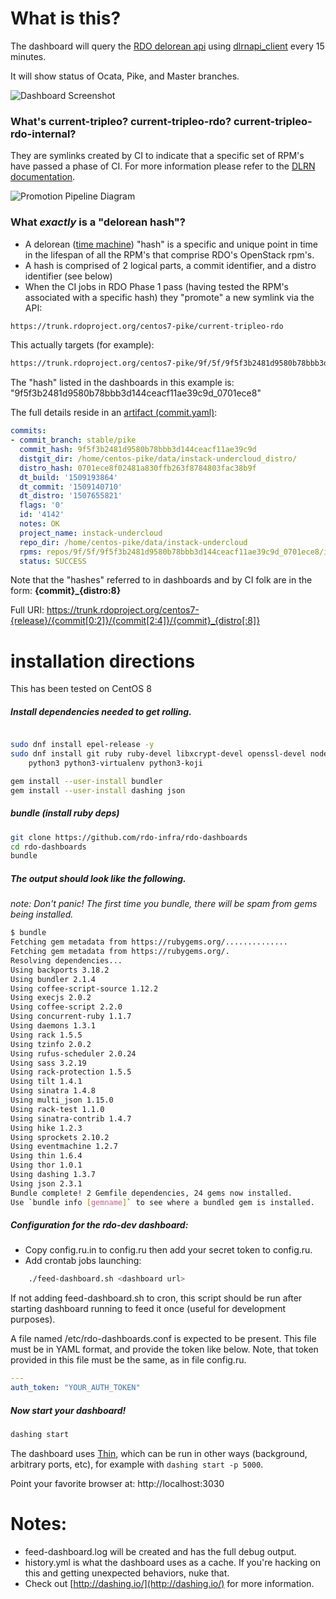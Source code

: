 # What is this?

The dashboard will query the [RDO delorean api](https://github.com/softwarefactory-project/DLRN/blob/master/doc/api_definition.yaml) using [dlrnapi_client](https://github.com/softwarefactory-project/dlrnapi_client) every 15 minutes.

It will show status of Ocata, Pike, and Master branches.

![Dashboard Screenshot](dlrnapi-dashboard-screenshot.png)

### What's current-tripleo?  current-tripleo-rdo? current-tripleo-rdo-internal?

They are symlinks created by CI to indicate that a specific set of RPM's have passed a phase of CI.
For more information please refer to the [DLRN documentation](http://dlrn.readthedocs.io/en/latest/repositories.html).

![Promotion Pipeline Diagram](promotion-pipeline.png)


### What _exactly_ is a "delorean hash"?

- A delorean ([time machine](https://en.wikipedia.org/wiki/DeLorean_time_machine)) "hash" is a specific and unique point in time in the lifespan of all the RPM's that comprise RDO's OpenStack rpm's.
- A hash is comprised of 2 logical parts, a commit identifier, and a distro identifier (see below)
- When the CI jobs in RDO Phase 1 pass (having tested the RPM's associated with a specific hash) they "promote" a new symlink via the API:

```bash
https://trunk.rdoproject.org/centos7-pike/current-tripleo-rdo
```

This actually targets (for example):

```bash
https://trunk.rdoproject.org/centos7-pike/9f/5f/9f5f3b2481d9580b78bbb3d144ceacf11ae39c9d_0701ece8
```

The "hash" listed in the dashboards in this example is: "9f5f3b2481d9580b78bbb3d144ceacf11ae39c9d_0701ece8"

The full details reside in an [artifact (commit.yaml)](https://trunk.rdoproject.org/centos7-pike/9f/5f/9f5f3b2481d9580b78bbb3d144ceacf11ae39c9d_0701ece8/commit.yaml):

```yaml
commits:
- commit_branch: stable/pike
  commit_hash: 9f5f3b2481d9580b78bbb3d144ceacf11ae39c9d
  distgit_dir: /home/centos-pike/data/instack-undercloud_distro/
  distro_hash: 0701ece8f02481a830ffb263f8784803fac38b9f
  dt_build: '1509193864'
  dt_commit: '1509140710'
  dt_distro: '1507655821'
  flags: '0'
  id: '4142'
  notes: OK
  project_name: instack-undercloud
  repo_dir: /home/centos-pike/data/instack-undercloud
  rpms: repos/9f/5f/9f5f3b2481d9580b78bbb3d144ceacf11ae39c9d_0701ece8/instack-undercloud-7.4.3-0.20171028123227.9f5f3b2.el7.centos.noarch.rpm,repos/9f/5f/9f5f3b2481d9580b78bbb3d144ceacf11ae39c9d_0701ece8/instack-undercloud-7.4.3-0.20171028123227.9f5f3b2.el7.centos.src.rpm
  status: SUCCESS
```

Note that the "hashes" referred to in dashboards and by CI folk are in the form: **{commit}_{distro:8}**

Full URI: https://trunk.rdoproject.org/centos7-{release}/{commit[0:2]}/{commit[2:4]}/{commit}_{distro[:8]}

# installation directions

This has been tested on CentOS 8

##### Install dependencies needed to get rolling.

```bash

sudo dnf install epel-release -y
sudo dnf install git ruby ruby-devel libxcrypt-devel openssl-devel nodejs gcc-c++ make redhat-rpm-config \
    python3 python3-virtualenv python3-koji

gem install --user-install bundler
gem install --user-install dashing json
```

##### bundle (install ruby deps)

```bash
git clone https://github.com/rdo-infra/rdo-dashboards
cd rdo-dashboards
bundle
```

##### The output should look like the following.

_note: Don't panic!  The first time you bundle, there will be spam from gems being installed._

```bash
$ bundle
Fetching gem metadata from https://rubygems.org/..............
Fetching gem metadata from https://rubygems.org/.
Resolving dependencies...
Using backports 3.18.2
Using bundler 2.1.4
Using coffee-script-source 1.12.2
Using execjs 2.0.2
Using coffee-script 2.2.0
Using concurrent-ruby 1.1.7
Using daemons 1.3.1
Using rack 1.5.5
Using tzinfo 2.0.2
Using rufus-scheduler 2.0.24
Using sass 3.2.19
Using rack-protection 1.5.5
Using tilt 1.4.1
Using sinatra 1.4.8
Using multi_json 1.15.0
Using rack-test 1.1.0
Using sinatra-contrib 1.4.7
Using hike 1.2.3
Using sprockets 2.10.2
Using eventmachine 1.2.7
Using thin 1.6.4
Using thor 1.0.1
Using dashing 1.3.7
Using json 2.3.1
Bundle complete! 2 Gemfile dependencies, 24 gems now installed.
Use `bundle info [gemname]` to see where a bundled gem is installed.

```
##### Configuration for the rdo-dev dashboard:

- Copy config.ru.in to config.ru then add your secret token to config.ru.
- Add crontab jobs launching:

```bash
    ./feed-dashboard.sh <dashboard url>
```
If not adding feed-dashboard.sh to cron, this script should be run after starting dashboard running to feed it once (useful for development purposes).

A file named /etc/rdo-dashboards.conf is expected to be present. This file must be in YAML format, and provide the token like below.
Note, that token provided in this file must be the same, as in file config.ru.

```yaml
---
auth_token: "YOUR_AUTH_TOKEN"
```

##### Now start your dashboard!

```bash
dashing start
```

The dashboard uses [Thin](https://github.com/macournoyer/thin), which can be run in other ways (background, arbitrary ports, etc), for example with ``dashing start -p 5000``.

Point your favorite browser at: http://localhost:3030

# Notes:

- feed-dashboard.log will be created and has the full debug output.
- history.yml is what the dashboard uses as a cache.  If you're hacking on this and getting unexpected behaviors, nuke that.
- Check out [http://dashing.io/](http://dashing.io/) for more information.


